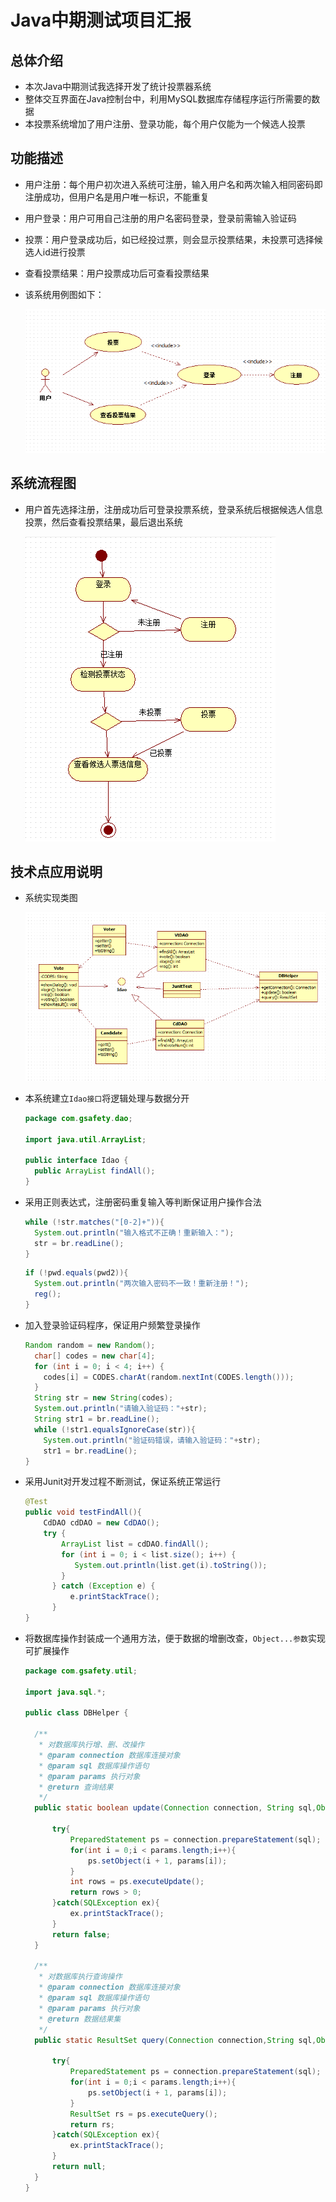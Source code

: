 # Java中期测试项目汇报

## 总体介绍

* 本次Java中期测试我选择开发了统计投票器系统
* 整体交互界面在Java控制台中，利用MySQL数据库存储程序运行所需要的数据
* 本投票系统增加了用户注册、登录功能，每个用户仅能为一个候选人投票

## 功能描述

* 用户注册：每个用户初次进入系统可注册，输入用户名和两次输入相同密码即注册成功，但用户名是用户唯一标识，不能重复
* 用户登录：用户可用自己注册的用户名密码登录，登录前需输入验证码
* 投票：用户登录成功后，如已经投过票，则会显示投票结果，未投票可选择候选人id进行投票
* 查看投票结果：用户投票成功后可查看投票结果
* 该系统用例图如下：

  ![系统用例图](pic/0514_1.png)

## 系统流程图

* 用户首先选择注册，注册成功后可登录投票系统，登录系统后根据候选人信息投票，然后查看投票结果，最后退出系统

  ![系统流程图](pic/0514_2.png)

## 技术点应用说明

* 系统实现类图

  ![系统流程图](pic/0514_3.png)

* 本系统建立`Idao接口`将逻辑处理与数据分开

  ```java
  package com.gsafety.dao;

  import java.util.ArrayList;

  public interface Idao {
    public ArrayList findAll();
  }
  ```

* 采用正则表达式，注册密码重复输入等判断保证用户操作合法

  ```java
  while (!str.matches("[0-2]+")){
    System.out.println("输入格式不正确！重新输入：");
    str = br.readLine();
  }
  ```

  ```java
  if (!pwd.equals(pwd2)){
    System.out.println("两次输入密码不一致！重新注册！");
    reg();
  }
  ```

* 加入登录验证码程序，保证用户频繁登录操作

  ```java
  Random random = new Random();
    char[] codes = new char[4];
    for (int i = 0; i < 4; i++) {
      codes[i] = CODES.charAt(random.nextInt(CODES.length()));
    }
    String str = new String(codes);
    System.out.println("请输入验证码："+str);
    String str1 = br.readLine();
    while (!str1.equalsIgnoreCase(str)){
      System.out.println("验证码错误，请输入验证码："+str);
      str1 = br.readLine();
  }
  ```

* 采用Junit对开发过程不断测试，保证系统正常运行

  ```java
  @Test
  public void testFindAll(){
      CdDAO cdDAO = new CdDAO();
      try {
          ArrayList list = cdDAO.findAll();
          for (int i = 0; i < list.size(); i++) {
             System.out.println(list.get(i).toString());
          }
        } catch (Exception e) {
            e.printStackTrace();
        }
  }
  ```

* 将数据库操作封装成一个通用方法，便于数据的增删改查，`Object...参数`实现可扩展操作

  ```java
  package com.gsafety.util;

  import java.sql.*;

  public class DBHelper {

    /**
     * 对数据库执行增、删、改操作
     * @param connection 数据库连接对象
     * @param sql 数据库操作语句
     * @param params 执行对象
     * @return 查询结果
     */
    public static boolean update(Connection connection, String sql,Object... params){

        try{
            PreparedStatement ps = connection.prepareStatement(sql);
            for(int i = 0;i < params.length;i++){
                ps.setObject(i + 1, params[i]);
            }
            int rows = ps.executeUpdate();
            return rows > 0;
        }catch(SQLException ex){
            ex.printStackTrace();
        }
        return false;
    }

    /**
     * 对数据库执行查询操作
     * @param connection 数据库连接对象
     * @param sql 数据库操作语句
     * @param params 执行对象
     * @return 数据结果集
     */
    public static ResultSet query(Connection connection,String sql,Object... params){

        try{
            PreparedStatement ps = connection.prepareStatement(sql);
            for(int i = 0;i < params.length;i++){
                ps.setObject(i + 1, params[i]);
            }
            ResultSet rs = ps.executeQuery();
            return rs;
        }catch(SQLException ex){
            ex.printStackTrace();
        }
        return null;
    }
  }
  ```
